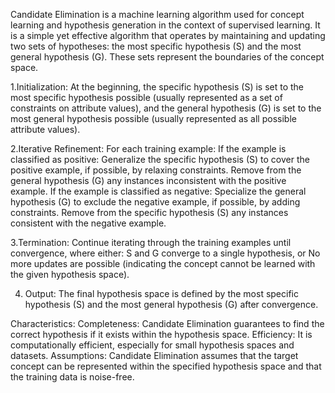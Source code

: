 Candidate Elimination is a machine learning algorithm used for concept learning and hypothesis generation in the context of supervised learning. 
It is a simple yet effective algorithm that operates by maintaining and updating two sets of hypotheses: the most specific hypothesis (S) and the most general hypothesis (G). These sets represent the boundaries of the concept space.

1.Initialization:
At the beginning, the specific hypothesis (S) is set to the most specific hypothesis possible (usually represented as a set of constraints on attribute values), and the general hypothesis (G) is set to the most general hypothesis possible (usually represented as all possible attribute values).

2.Iterative Refinement:
For each training example:
If the example is classified as positive:
    Generalize the specific hypothesis (S) to cover the positive example, if possible, by relaxing constraints.
    Remove from the general hypothesis (G) any instances inconsistent with the positive example.
If the example is classified as negative:
    Specialize the general hypothesis (G) to exclude the negative example, if possible, by adding constraints.
    Remove from the specific hypothesis (S) any instances consistent with the negative example.
    
3.Termination:
Continue iterating through the training examples until convergence, where either:
    S and G converge to a single hypothesis, or
    No more updates are possible (indicating the concept cannot be learned with the given hypothesis space).
    
4. Output:
The final hypothesis space is defined by the most specific hypothesis (S) and the most general hypothesis (G) after convergence.

Characteristics:
Completeness: Candidate Elimination guarantees to find the correct hypothesis if it exists within the hypothesis space.
Efficiency: It is computationally efficient, especially for small hypothesis spaces and datasets.
Assumptions: Candidate Elimination assumes that the target concept can be represented within the specified hypothesis space and that the training data is noise-free.
